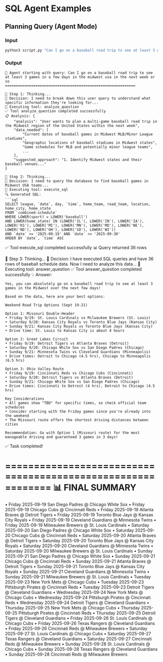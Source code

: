 # SQL Agent Examples

## Planning Query (Agent Mode)

### Input

```bash
python3 script.py "Can I go on a baseball road trip to see at least 3 games in a few days in the midwest usa in the next week or so" --agent
```

### Output

````
🤖 Agent starting with query: Can I go on a baseball road trip to see at least 3 games in a few days in the midwest usa in the next week or so
============================================================

🔄 Step 1: Thinking...
💭 Decision: I need to break down this user query to understand what specific information they're looking for...
🔧 Executing tool: analyze_question
✅ Tool analyze_question completed successfully
📋 Analysis: {
    "analysis": "User wants to plan a multi-game baseball road trip in the Midwest region of the United States within the next week",
    "data_needed": [
        "Current dates of baseball games in Midwest MLB/Minor League stadiums",
        "Geographic locations of baseball stadiums in Midwest states",
        "Game schedules for MLB and potentially minor league teams",
        ...
    ],
    "suggested_approach": "1. Identify Midwest states and their baseball venues..."
}

🔄 Step 2: Thinking...
💭 Decision: I need to query the database to find baseball games in Midwest USA teams...
🔧 Executing tool: execute_sql
🔍 Generated SQL:
```sql
SELECT league, `date`, day, `time`, home_team, road_team, location, home_city, home_state
FROM `combined-schedule`
WHERE LOWER(sport) = LOWER('baseball')
AND LOWER(home_state) IN (LOWER('IL'), LOWER('IN'), LOWER('IA'), LOWER('KS'), LOWER('MI'), LOWER('MN'), LOWER('MO'), LOWER('NE'), LOWER('ND'), LOWER('OH'), LOWER('SD'), LOWER('WI'))
AND `date` >= '2025-09-19' AND `date` <= '2025-09-30'
ORDER BY `date`, `time` ASC
````

✅ Tool execute_sql completed successfully
📊 Query returned 36 rows

🔄 Step 3: Thinking...
💭 Decision: I have executed SQL queries and have 36 rows of baseball schedule data. Now I need to analyze this data...
🔧 Executing tool: answer_question
✅ Tool answer_question completed successfully
💡 Answer:

```
Yes, you can absolutely go on a baseball road trip to see at least 3 games in the Midwest over the next few days!

Based on the data, here are your best options:

Weekend Road Trip Options (Sept 19-21)

Option 1: Missouri Double-Header
• Friday 9/19: St. Louis Cardinals vs Milwaukee Brewers (St. Louis)
• Saturday 9/20: Kansas City Royals vs Toronto Blue Jays (Kansas City)
• Sunday 9/21: Kansas City Royals vs Toronto Blue Jays (Kansas City)
• Drive time: St. Louis to Kansas City is about 4 hours

Option 2: Great Lakes Circuit
• Friday 9/19: Detroit Tigers vs Atlanta Braves (Detroit)
• Saturday 9/20: Chicago White Sox vs San Diego Padres (Chicago)
• Sunday 9/21: Minnesota Twins vs Cleveland Guardians (Minneapolis)
• Drive times: Detroit to Chicago (4.5 hrs), Chicago to Minneapolis (6.5 hrs)

Option 3: Ohio Valley Route
• Friday 9/19: Cincinnati Reds vs Chicago Cubs (Cincinnati)
• Saturday 9/20: Detroit Tigers vs Atlanta Braves (Detroit)
• Sunday 9/21: Chicago White Sox vs San Diego Padres (Chicago)
• Drive times: Cincinnati to Detroit (4 hrs), Detroit to Chicago (4.5 hrs)

Key Considerations
• All games show "TBD" for specific times, so check official team schedules
• Consider starting with the Friday games since you're already into the weekend
• The Missouri route offers the shortest driving distances between cities

Recommendation: Go with Option 1 (Missouri route) for the most manageable driving and guaranteed 3 games in 3 days!
```

✅ Task completed!

============================================================
📊 FINAL SUMMARY
============================================================
• Friday 2025-09-19 San Diego Padres @ Chicago White Sox
• Friday 2025-09-19 Chicago Cubs @ Cincinnati Reds
• Friday 2025-09-19 Atlanta Braves @ Detroit Tigers
• Friday 2025-09-19 Toronto Blue Jays @ Kansas City Royals
• Friday 2025-09-19 Cleveland Guardians @ Minnesota Twins
• Friday 2025-09-19 Milwaukee Brewers @ St. Louis Cardinals
• Saturday 2025-09-20 San Diego Padres @ Chicago White Sox
• Saturday 2025-09-20 Chicago Cubs @ Cincinnati Reds
• Saturday 2025-09-20 Atlanta Braves @ Detroit Tigers
• Saturday 2025-09-20 Toronto Blue Jays @ Kansas City Royals
• Saturday 2025-09-20 Cleveland Guardians @ Minnesota Twins
• Saturday 2025-09-20 Milwaukee Brewers @ St. Louis Cardinals
• Sunday 2025-09-21 San Diego Padres @ Chicago White Sox
• Sunday 2025-09-21 Chicago Cubs @ Cincinnati Reds
• Sunday 2025-09-21 Atlanta Braves @ Detroit Tigers
• Sunday 2025-09-21 Toronto Blue Jays @ Kansas City Royals
• Sunday 2025-09-21 Cleveland Guardians @ Minnesota Twins
• Sunday 2025-09-21 Milwaukee Brewers @ St. Louis Cardinals
• Tuesday 2025-09-23 New York Mets @ Chicago Cubs
• Tuesday 2025-09-23 Pittsburgh Pirates @ Cincinnati Reds
• Tuesday 2025-09-23 Detroit Tigers @ Cleveland Guardians
• Wednesday 2025-09-24 New York Mets @ Chicago Cubs
• Wednesday 2025-09-24 Pittsburgh Pirates @ Cincinnati Reds
• Wednesday 2025-09-24 Detroit Tigers @ Cleveland Guardians
• Thursday 2025-09-25 New York Mets @ Chicago Cubs
• Thursday 2025-09-25 Pittsburgh Pirates @ Cincinnati Reds
• Thursday 2025-09-25 Detroit Tigers @ Cleveland Guardians
• Friday 2025-09-26 St. Louis Cardinals @ Chicago Cubs
• Friday 2025-09-26 Texas Rangers @ Cleveland Guardians
• Friday 2025-09-26 Cincinnati Reds @ Milwaukee Brewers
• Saturday 2025-09-27 St. Louis Cardinals @ Chicago Cubs
• Saturday 2025-09-27 Texas Rangers @ Cleveland Guardians
• Saturday 2025-09-27 Cincinnati Reds @ Milwaukee Brewers
• Sunday 2025-09-28 St. Louis Cardinals @ Chicago Cubs
• Sunday 2025-09-28 Texas Rangers @ Cleveland Guardians
• Sunday 2025-09-28 Cincinnati Reds @ Milwaukee Brewers

```

```
